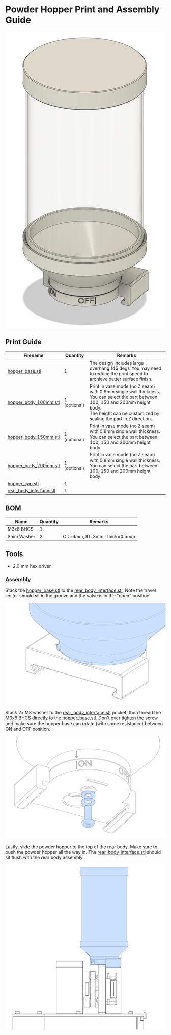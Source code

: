 # Powder Hopper Print and Assembly Guide

![powder_hopper_overview.png](resources/powder_hopper_overview.png)

## Print Guide

| Filename                                           | Quantity     | Remarks                                                                                                                                                                                               |
| -------------------------------------------------- | ------------ | ----------------------------------------------------------------------------------------------------------------------------------------------------------------------------------------------------- |
| [hopper_base.stl](hopper_base.stl)                 | 1            | The design includes large overhang (45 deg). You may need to reduce the print speed to archieve better surface finish.                                                                                |
| [hopper_body_100mm.stl](hopper_body_100mm.stl)     | 1 (optional) | Print in vase mode (no Z seam) with 0.8mm single wall thickness. You can select the part between 100, 150 and 200mm height body. <br>The height can be customized by scaling the part in Z direction. |
| [hopper_body_150mm.stl](hopper_body_150mm.stl)     | 1 (optional) | Print in vase mode (no Z seam) with 0.8mm single wall thickness. You can select the part between 100, 150 and 200mm height body.                                                                      |
| [hopper_body_200mm.stl](hopper_body_200mm.stl)     | 1 (optional) | Print in vase mode (no Z seam) with 0.8mm single wall thickness. You can select the part between 100, 150 and 200mm height body.                                                                      |
| [hopper_cap.stl](hopper_cap.stl)                   | 1            |                                                                                                                                                                                                       |
| [rear_body_interface.stl](rear_body_interface.stl) | 1            |                                                                                                                                                                                                       |

## BOM

| Name        | Quantity | Remarks                     |
| ----------- | -------- | --------------------------- |
| M3x8 BHCS   | 1        |                             |
| Shim Washer | 2        | OD=6mm, ID=3mm, Thick=0.5mm |

## Tools

* 2.0 mm hex driver

### Assembly

Stack the [hopper_base.stl](hopper_base.stl) to the [rear_body_interface.stl](rear_body_interface.stl). Note the travel limiter should sit in the groove and the valve is in the "open" position. 

![powder_hopper_travel_limiter.png](resources/powder_hopper_travel_limiter.png)

Stack 2x M3 washer to the [rear_body_interface.stl](rear_body_interface.stl) pocket, then thread the M3x8 BHCS directly to the [hopper_base.stl](hopper_base.stl). Don't over tighten the screw and make sure the hopper base can rotate (with some resistance) between ON and OFF position. 

![powder_hopper_install_screw.png](resources/powder_hopper_install_screw.png)

Lastly, slide the powder hopper to the top of the rear body. Make sure to push the powder hopper all the way in. The [rear_body_interface.stl](rear_body_interface.stl) should sit flush with the rear body assembly.

![powder_hopper_install_to_rear_body.png](resources/powder_hopper_install_to_rear_body.png)
